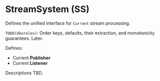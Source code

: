 # StreamSystem (SS)

Defines the unified interface for `Current` stream processing.

`TODO(dkorolev)`: Order keys, defaults, their extraction, and monotonicity guarantees. Later.

Defines:

* Current **Publisher**
* Current **Listener**

Descriptions TBD.
